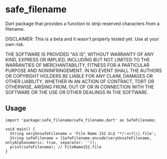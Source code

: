 # safe_filename

Dart package that provides a function to strip reserved characters from a filename.

DISCLAIMER: This is a beta and it wasn't properly tested yet. Use at your own risk.

THE SOFTWARE IS PROVIDED "AS IS", WITHOUT WARRANTY OF ANY KIND, EXPRESS OR IMPLIED, INCLUDING BUT NOT LIMITED TO THE WARRANTIES OF MERCHANTABILITY, FITNESS FOR A PARTICULAR PURPOSE AND NONINFRINGEMENT. IN NO EVENT SHALL THE AUTHORS OR COPYRIGHT HOLDERS BE LIABLE FOR ANY CLAIM, DAMAGES OR OTHER LIABILITY, WHETHER IN AN ACTION OF CONTRACT, TORT OR OTHERWISE, ARISING FROM, OUT OF OR IN CONNECTION WITH THE SOFTWARE OR THE USE OR OTHER DEALINGS IN THE SOFTWARE.

## Usage

```
import 'package:safe_filename/safe_filename.dart' as SafeFilename;

void main() {
  String veryUnsafeFilename = 'File Name 152 &\$ "*/:<>?\\|.file';
  String safeFilename = (SafeFilename.encode(veryUnsafeFilename, onlyAlphanumeric: true, separator: ''));
  print(safeFilename); // FileName152.file
}
```
